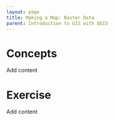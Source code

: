 ```yaml
---
layout: page
title: Making a Map: Raster Data
parent: Introduction to GIS with QGIS
---
```


# Concepts
Add content

# Exercise
Add content
